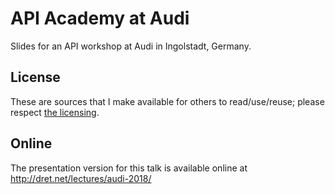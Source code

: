 # API Academy at Audi

Slides for an API workshop at Audi in Ingolstadt, Germany.


## License

These are sources that I make available for others to read/use/reuse; please respect [the licensing](../LICENSE).


## Online

The presentation version for this talk is available online at http://dret.net/lectures/audi-2018/

